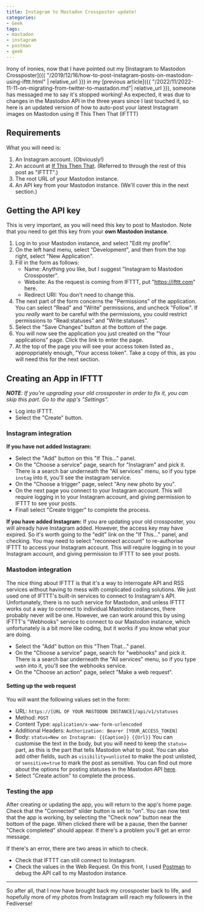 ```yaml
---
title: Instagram to Mastadon Crossposter update!
categories:
- Geek
tags:
- mastadon
- instagram
- postman
- geek
---
```

Irony of ironies, now that I have pointed out my [Instagram to Mastodon Crossposter]({{ "/2019/12/16/how-to-post-instagram-posts-on-mastodon-using-ifttt.html" | relative_url }}) in my [previous article]({{ "/2022/11/2022-11-11-on-migrating-from-twitter-to-mastadon.md"| relative_url }}), someone has messaged me to say it's stopped working! As expected, it was due to changes in the Mastodon API in the three years since I last touched it, so here is an updated version of how to auto-post your latest Instagram images on Mastodon using If This Then That (IFTTT) <!--more-->

## Requirements

What you will need is:

1. An Instagram account. (Obviously!)
2. An account at [If This Then That](https://ifttt.com/). (Referred to through the rest of this post as "IFTTT".)
3. The root URL of your Mastodon instance.
4. An API key from your Mastodon instance. (We'll cover this in the next section.)

## Getting the API key

This is very important, as you will need this key to post to Mastodon. Note that you need to get this key from your **own Mastodon instance**.

1. Log in to your Mastodon instance, and select "Edit my profile".
2. On the left hand menu, select "Development", and then from the top right, select "New Application".
3. Fill in the form as follows:
   - Name: Anything you like, but I suggest "Instagram to Mastodon Crossposter".
   - Website: As the request is coming from IFTTT, put "https://ifttt.com" here.
   - Redirect URI: You don't need to change this.
4. The next part of the form concerns the "Permissions" of the application. You can select "Read"
   and "Write" permissions, and uncheck "Follow". If you *really* want to be careful with the permissions, you could restrict permissions to "Read:statuses" and "Write:statuses".
5. Select the "Save Changes" button at the bottom of the page.
6. You will now see the application you just created on the "Your applications" page. Click the link to enter the page.
7. At the top of the page you will see your access token listed as , approppriately enough,  "Your access token". Take a copy of this, as you will need this for the next section.

## Creating an App in IFTTT

***NOTE**: If you're upgrading your old crossposter in order to fix it, you can skip this part. Go to the app's "Settings".*

* Log into IFTTT.
* Select the "Create" button.

### Instagram integration

**If you have not added Instagram:**

* Select the "Add" button on this "If This..." panel.
* On the "Choose a service" page, search for "Instagram" and pick it. There is a search bar underneath the "All services" menu, so if you type `instag` into it, you'll see the instagram service.
* On the "Choose a trigger" page, select "Any new photo by you".
* On the next page you connect to your Instagram account. This will require logging in to your
  Instagram account, and giving permission to IFTTT to see your posts.
* Finall select "Create trigger" to complete the process.

**If you have added Instagram:**
If you are updating your old crossposter, you will already have Instagram added. However, the access key may have expired. So it's worth going to the "edit" link on the "If This..." panel, and checking. You may need to select "reconnect account" to re-authorise IFTTT to access your Instagram account. This will require logging in to your Instagram account, and giving permission to IFTTT to see your posts.

### Mastodon integration

The nice thing about IFTTT is that it's a way to interrogate API and RSS services without having to mess with complicated coding solutions. We just used one of IFTTT's built-in services to connect to Instagram's API. Unfortunately, there is no such service for Mastodon, and unless IFTTT works out a way to connect to individual Mastodon instances, there probably never will be one. However, we can work around this by using IFTTT's "Webhooks" service to connect to our Mastodon instance, which unfortunately is a bit more like coding, but it works if you know what your are doing.

* Select the "Add" button on this "Then That..." panel.
* On the "Choose a service" page, search for "webhooks" and pick it. There is a search bar
  underneath the "All services" menu, so if you type `webh` into it, you'll see the webhooks service.
* On the "Choose an action" page, select "Make a web request".

#### Setting up the web request

You will want the following values set in the form:

* URL: `https://[URL OF YOUR MASTODON INSTANCE]/api/v1/statuses`
* Method: `POST`
* Content Type: `application/x-www-form-urlencoded`
* Additional Headers: `Authorization: Bearer [YOUR_ACCESS_TOKEN]`
* Body: `status=New on Instagram: {{Caption}} {{Url}}`
  You can customise the text in the body, but you will need to keep the `status=` part, as this is the part that tells Mastodon what to post. You can also add other fields, such as `visibility=unlisted` to make the post unlisted, or `sensitive=true` to mark the post as sensitive. You can find out more about the options for posting statuses in the Mastodon API [here](https://docs.joinmastodon.org/api/rest/statuses/).
* Select "Create action" to complete the process.

### Testing the app

After creating or updating the app, you will return to the app's home page. Check that the "Connected" slider button is set to "on". You can now test that the app is working, by selecting the "Check now" button near the bottom of the page. When clicked there will be a pause, then the  banner "Check completed" should appear. If there's a problem you'll get an error message.

If there's an error, there are two areas in which to check.

* Check that IFTTT can still connect to Instagram.
* Check the values in the Web Request. On this front, I used [Postman](https://getpostman.com) to debug the API call to my Mastodon instance.

---

So after all, that I now have brought back my crossposter back to life, and hopefully more of my photos from Instagram will reach my followers in the Fediverse!
